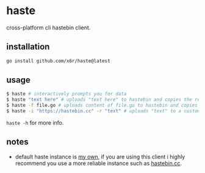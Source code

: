 # haste

cross-platform cli hastebin client.

## installation

```sh
go install github.com/x6r/haste@latest
```

## usage

```sh
$ haste # interactively prompts you for data
$ haste "text here" # uploads "text here" to hastebin and copies the returned url
$ haste -f file.go # uploads content of file.go to hastebin and copies the returned url
$ haste -i "https://hastebin.cc" -r "text" # uploads "text" to a custom hastebin instance and copies the raw url
```

`haste -h` for more info.

## notes

- default haste instance is [my own](https://p.x4.pm), if you are using this client i highly recommend you use a more reliable instance such as [hastebin.cc](https://hastebin.cc).
